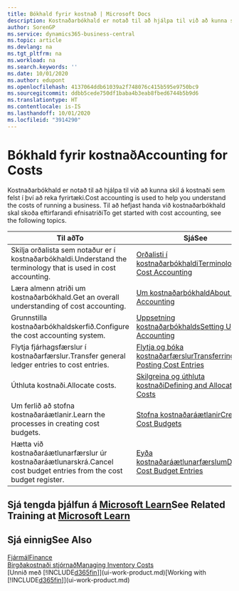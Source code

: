 ```yaml
---
title: Bókhald fyrir kostnað | Microsoft Docs
description: Kostnaðarbókhald er notað til að hjálpa til við að kunna skil á kostnaði sem felst í því að reka fyrirtæki. Til að hefjast handa við kostnaðarbókhald skal skoða eftirfarandi efnisatriði
author: SorenGP
ms.service: dynamics365-business-central
ms.topic: article
ms.devlang: na
ms.tgt_pltfrm: na
ms.workload: na
ms.search.keywords: ''
ms.date: 10/01/2020
ms.author: edupont
ms.openlocfilehash: 4137064ddb61039a2f748076c415b595e9750bc9
ms.sourcegitcommit: ddbb5cede750df1baba4b3eab8fbed6744b5b9d6
ms.translationtype: HT
ms.contentlocale: is-IS
ms.lasthandoff: 10/01/2020
ms.locfileid: "3914290"
---
```

# <a name="accounting-for-costs"></a><span data-ttu-id="a6589-104">Bókhald fyrir kostnað</span><span class="sxs-lookup"><span data-stu-id="a6589-104">Accounting for Costs</span></span>
<span data-ttu-id="a6589-105">Kostnaðarbókhald er notað til að hjálpa til við að kunna skil á kostnaði sem felst í því að reka fyrirtæki.</span><span class="sxs-lookup"><span data-stu-id="a6589-105">Cost accounting is used to help you understand the costs of running a business.</span></span> <span data-ttu-id="a6589-106">Til að hefjast handa við kostnaðarbókhald skal skoða eftirfarandi efnisatriði</span><span class="sxs-lookup"><span data-stu-id="a6589-106">To get started with cost accounting, see the following topics.</span></span>  

|<span data-ttu-id="a6589-107">Til að</span><span class="sxs-lookup"><span data-stu-id="a6589-107">To</span></span>|<span data-ttu-id="a6589-108">Sjá</span><span class="sxs-lookup"><span data-stu-id="a6589-108">See</span></span>|  
|--------|---------|  
|<span data-ttu-id="a6589-109">Skilja orðalista sem notaður er í kostnaðarbókhaldi.</span><span class="sxs-lookup"><span data-stu-id="a6589-109">Understand the terminology that is used in cost accounting.</span></span>|[<span data-ttu-id="a6589-110">Orðalisti í kostnaðarbókhaldi</span><span class="sxs-lookup"><span data-stu-id="a6589-110">Terminology in Cost Accounting</span></span>](finance-terminology-in-cost-accounting.md)|  
|<span data-ttu-id="a6589-111">Læra almenn atriði um kostnaðarbókhald.</span><span class="sxs-lookup"><span data-stu-id="a6589-111">Get an overall understanding of cost accounting.</span></span>|[<span data-ttu-id="a6589-112">Um kostnaðarbókhald</span><span class="sxs-lookup"><span data-stu-id="a6589-112">About Cost Accounting</span></span>](finance-about-cost-accounting.md)|  
|<span data-ttu-id="a6589-113">Grunnstilla kostnaðarbókhaldskerfið.</span><span class="sxs-lookup"><span data-stu-id="a6589-113">Configure the cost accounting system.</span></span>|[<span data-ttu-id="a6589-114">Uppsetning kostnaðarbókhalds</span><span class="sxs-lookup"><span data-stu-id="a6589-114">Setting Up Cost Accounting</span></span>](finance-set-up-cost-accounting.md)|  
|<span data-ttu-id="a6589-115">Flytja fjárhagsfærslur í kostnaðarfærslur.</span><span class="sxs-lookup"><span data-stu-id="a6589-115">Transfer general ledger entries to cost entries.</span></span>|[<span data-ttu-id="a6589-116">Flytja og bóka kostnaðarfærslur</span><span class="sxs-lookup"><span data-stu-id="a6589-116">Transferring and Posting Cost Entries</span></span>](finance-transfer-and-post-cost-entries.md)|  
|<span data-ttu-id="a6589-117">Úthluta kostnaði.</span><span class="sxs-lookup"><span data-stu-id="a6589-117">Allocate costs.</span></span>|[<span data-ttu-id="a6589-118">Skilgreina og úthluta kostnaði</span><span class="sxs-lookup"><span data-stu-id="a6589-118">Defining and Allocating Costs</span></span>](finance-define-and-allocate-costs.md)|  
|<span data-ttu-id="a6589-119">Um ferlið að stofna kostnaðaráætlanir.</span><span class="sxs-lookup"><span data-stu-id="a6589-119">Learn the processes in creating cost budgets.</span></span>|[<span data-ttu-id="a6589-120">Stofna kostnaðaráætlanir</span><span class="sxs-lookup"><span data-stu-id="a6589-120">Creating Cost Budgets</span></span>](finance-create-cost-budgets.md)|
|<span data-ttu-id="a6589-121">Hætta við kostnaðaráætlunarfærslur úr kostnaðaráætlunarskrá.</span><span class="sxs-lookup"><span data-stu-id="a6589-121">Cancel cost budget entries from the cost budget register.</span></span>|[<span data-ttu-id="a6589-122">Eyða kostnaðaráætlunarfærslum</span><span class="sxs-lookup"><span data-stu-id="a6589-122">Deleting Cost Budget Entries</span></span>](finance-how-to-delete-cost-budget-entries.md)|

## <a name="see-related-training-at-microsoft-learn"></a><span data-ttu-id="a6589-123">Sjá tengda þjálfun á [Microsoft Learn](/learn/paths/use-cost-accounting-dynamics-365-business-central/)</span><span class="sxs-lookup"><span data-stu-id="a6589-123">See Related Training at [Microsoft Learn](/learn/paths/use-cost-accounting-dynamics-365-business-central/)</span></span>

## <a name="see-also"></a><span data-ttu-id="a6589-124">Sjá einnig</span><span class="sxs-lookup"><span data-stu-id="a6589-124">See Also</span></span>  
[<span data-ttu-id="a6589-125">Fjármál</span><span class="sxs-lookup"><span data-stu-id="a6589-125">Finance</span></span>](finance.md)  
[<span data-ttu-id="a6589-126">Birgðakostnaði stjórnað</span><span class="sxs-lookup"><span data-stu-id="a6589-126">Managing Inventory Costs</span></span>](finance-manage-inventory-costs.md)  
<span data-ttu-id="a6589-127">[Unnið með [!INCLUDE[d365fin](includes/d365fin_md.md)]](ui-work-product.md)</span><span class="sxs-lookup"><span data-stu-id="a6589-127">[Working with [!INCLUDE[d365fin](includes/d365fin_md.md)]](ui-work-product.md)</span></span>

